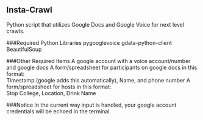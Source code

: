 Insta-Crawl
-----------

Python script that utilizes Google Docs and Google Voice for next level crawls.

###Required Python Libraries
pygooglevoice
gdata-python-client
BeautifulSoup

###Other Required Items
A google account with a voice account/number and google docs
A form/spreadsheet for participants on google docs in this format:  
    Timestamp (google adds this automatically), Name, and phone number
A form/spreadsheet for hosts in this format:  
    Stop College, Location, Drink Name

###Notice
In the current way input is handled, your google account credentials will be
echoed in the terminal.